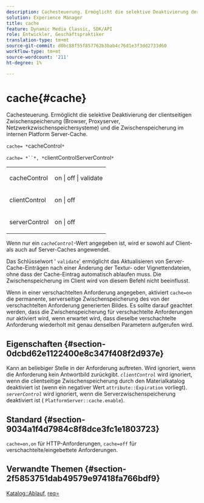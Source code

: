 ```yaml
---
description: Cachesteuerung. Ermöglicht die selektive Deaktivierung der clientseitigen Zwischenspeicherung (Browser, Proxyserver, Netzwerkzwischenspeichersysteme) und die Zwischenspeicherung im internen Platform Server-Cache.
solution: Experience Manager
title: cache
feature: Dynamic Media Classic, SDK/API
role: Entwickler, Geschäftspraktiker
translation-type: tm+mt
source-git-commit: d0bc88f55f857762b3bab4c76d1e3f3dd2733d60
workflow-type: tm+mt
source-wordcount: '211'
ht-degree: 1%

---
```



# cache{#cache}

Cachesteuerung. Ermöglicht die selektive Deaktivierung der clientseitigen Zwischenspeicherung (Browser, Proxyserver, Netzwerkzwischenspeichersysteme) und die Zwischenspeicherung im internen Platform Server-Cache.

`cache= *`cacheControl`*`

`cache= *``*, *`clientControlServerControl`*`

<table id="simpletable_CBB5DFBD48B444A4AA806B11299BC43E"> 
 <tr class="strow"> 
  <td class="stentry"> <p><span class="varname"> cacheControl</span> </p> </td> 
  <td class="stentry"> <p>on | off | validate </p></td> 
 </tr> 
 <tr class="strow"> 
  <td class="stentry"> <p><span class="varname"> clientControl  </span> </p> </td> 
  <td class="stentry"> <p>on | off </p></td> 
 </tr> 
 <tr class="strow"> 
  <td class="stentry"> <p><span class="varname"> serverControl  </span> </p></td> 
  <td class="stentry"> <p>on | off </p></td> 
 </tr> 
</table>

Wenn nur ein *`cacheControl`*-Wert angegeben ist, wird er sowohl auf Client- als auch auf Server-Caches angewendet.

Das Schlüsselwort &#39; `validate`&#39; ermöglicht das Aktualisieren von Server-Cache-Einträgen nach einer Änderung der Textur- oder Vignettendateien, ohne dass der Cache-Eintrag automatisch ablaufen muss. Die Zwischenspeicherung im Client wird von diesem Befehl nicht beeinflusst.

Wenn in einer verschachtelten Anforderung angegeben, aktiviert `cache=on` die permanente, serverseitige Zwischenspeicherung des von der verschachtelten Anforderung generierten Bildes. Es sollte darauf geachtet werden, dass die Zwischenspeicherung für verschachtelte Anforderungen nur aktiviert wird, wenn erwartet wird, dass dieselbe verschachtelte Anforderung wiederholt mit genau denselben Parametern aufgerufen wird.

## Eigenschaften {#section-0dcbd62e1122400e8c347f408f2d937e}

Kann an beliebiger Stelle in der Anforderung auftreten. Wird ignoriert, wenn die Anforderung kein Antwortbild zurückgibt. *`clientControl`* wird ignoriert, wenn die clientseitige Zwischenspeicherung durch den Materialkatalog deaktiviert ist (wenn ein negativer Wert  `attribute::Expiration` vorliegt). *`serverControl`* wird ignoriert, wenn die Serverzwischenspeicherung deaktiviert ist (  `PlatformServer::cache.enable`).

## Standard {#section-9034a1f4d7984c8f8dce3fc1e1803723}

`cache=on,on` für HTTP-Anforderungen,  `cache=off` für verschachtelte/eingebettete Anforderungen.

## Verwandte Themen {#section-2f5853751dab49579e97418fa766bdf9}

[Katalog::Ablauf](../../../../../ir-api/material-cat/image-rendering-api-ref/c-ir-material-catalog/c-ir-material-data-reference/r-ir-expiration-dataref.md#reference-5e93943abff54c93bf85aae3b911a3ce),  [req=](../../../../../ir-api/http-protocol/image-rendering-api-ref/c-ir-http-protocol-ref/c-ir-http-protocol-command-reference/r-ir-req.md#reference-792b1a663fb64261bd2de2a209b847fb)
